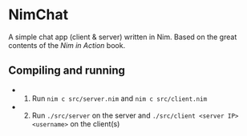 # NimChat
A simple chat app (client & server) written in Nim. Based on the great contents of the *Nim in Action* book.

## Compiling and running
  - 1) Run `nim c src/server.nim` and `nim c src/client.nim`
  - 2) Run `./src/server` on the server and `./src/client <server IP> <username>` on the client(s)
